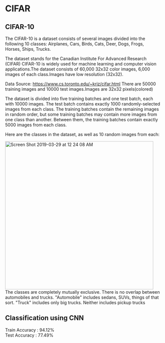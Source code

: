 # CIFAR
## CIFAR-10 
The CIFAR-10 is a  dataset consists of several images divided into the following 10 classes:
Airplanes, Cars, Birds, Cats, Deer, Dogs, Frogs, Horses, Ships, Trucks.

The dataset stands for the Canadian Institute For Advanced Research (CIFAR)
CIFAR-10 is widely used for machine learning and computer vision applications.The dataset consists of 60,000 32x32 color images, 6,000 images of each class.Images have low resolution (32x32). 

Data Source: https://www.cs.toronto.edu/~kriz/cifar.html
 There are 50000 training images and 10000 test images.Images are 32x32 pixels(colored)

The dataset is divided into five training batches and one test batch, each with 10000 images. The test batch contains exactly 1000 randomly-selected images from each class. The training batches contain the remaining images in random order, but some training batches may contain more images from one class than another. Between them, the training batches contain exactly 5000 images from each class. 

Here are the classes in the dataset, as well as 10 random images from each:

<img width="481" alt="Screen Shot 2019-03-29 at 12 24 08 AM" src="https://user-images.githubusercontent.com/31596604/55184817-1daa2400-51b9-11e9-93dc-89c659e3f6fe.png">
The classes are completely mutually exclusive. There is no overlap between automobiles and trucks. "Automobile" includes sedans, SUVs, things of that sort. "Truck" includes only big trucks. Neither includes pickup trucks

## Classification using CNN
Train Accuracy : 94.12%<br/>
Test Accuracy : 77.49%
